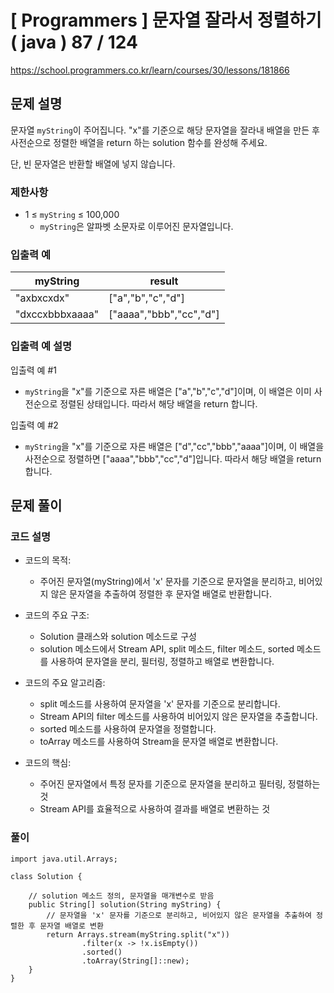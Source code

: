 # [ Programmers ] 문자열 잘라서 정렬하기 ( java ) 87 / 124
https://school.programmers.co.kr/learn/courses/30/lessons/181866

## 문제 설명

문자열 `myString`이 주어집니다. "x"를 기준으로 해당 문자열을 잘라내 배열을 만든 후 사전순으로 정렬한 배열을 return 하는 solution 함수를 완성해 주세요.

단, 빈 문자열은 반환할 배열에 넣지 않습니다.


### 제한사항

- 1 ≤ `myString` ≤ 100,000
    - `myString`은 알파벳 소문자로 이루어진 문자열입니다.


### 입출력 예

|myString|result|
|---|---|
|"axbxcxdx"|["a","b","c","d"]|
|"dxccxbbbxaaaa"|["aaaa","bbb","cc","d"]|


### 입출력 예 설명

입출력 예 #1

- `myString`을 "x"를 기준으로 자른 배열은 ["a","b","c","d"]이며, 이 배열은 이미 사전순으로 정렬된 상태입니다. 따라서 해당 배열을 return 합니다.

입출력 예 #2

- `myString`을 "x"를 기준으로 자른 배열은 ["d","cc","bbb","aaaa"]이며, 이 배열을 사전순으로 정렬하면 ["aaaa","bbb","cc","d"]입니다. 따라서 해당 배열을 return 합니다.

## 문제 풀이
### 코드 설명
- 코드의 목적:
    
    - 주어진 문자열(myString)에서 'x' 문자를 기준으로 문자열을 분리하고, 비어있지 않은 문자열을 추출하여 정렬한 후 문자열 배열로 반환합니다.
- 코드의 주요 구조:
    
    - Solution 클래스와 solution 메소드로 구성
    - solution 메소드에서 Stream API, split 메소드, filter 메소드, sorted 메소드를 사용하여 문자열을 분리, 필터링, 정렬하고 배열로 변환합니다.
- 코드의 주요 알고리즘:
    
    - split 메소드를 사용하여 문자열을 'x' 문자를 기준으로 분리합니다.
    - Stream API의 filter 메소드를 사용하여 비어있지 않은 문자열을 추출합니다.
    - sorted 메소드를 사용하여 문자열을 정렬합니다.
    - toArray 메소드를 사용하여 Stream을 문자열 배열로 변환합니다.
- 코드의 핵심:
    
    - 주어진 문자열에서 특정 문자를 기준으로 문자열을 분리하고 필터링, 정렬하는 것
    - Stream API를 효율적으로 사용하여 결과를 배열로 변환하는 것

### 풀이
```
import java.util.Arrays;

class Solution {

    // solution 메소드 정의, 문자열을 매개변수로 받음
    public String[] solution(String myString) {
        // 문자열을 'x' 문자를 기준으로 분리하고, 비어있지 않은 문자열을 추출하여 정렬한 후 문자열 배열로 변환
        return Arrays.stream(myString.split("x"))
                .filter(x -> !x.isEmpty())
                .sorted()
                .toArray(String[]::new);
    }
}
```

